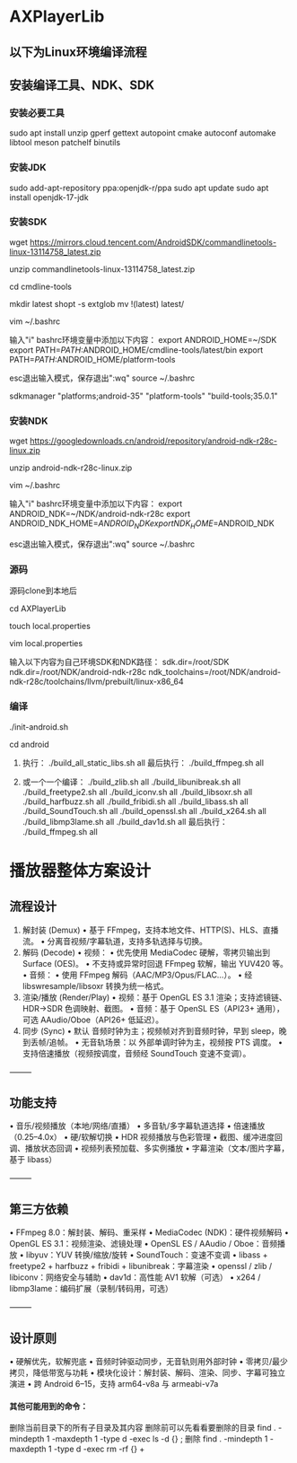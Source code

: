 # AXPlayerLib

## 以下为Linux环境编译流程
## 安装编译工具、NDK、SDK
### 安装必要工具

sudo apt install unzip gperf gettext autopoint cmake autoconf automake libtool meson patchelf binutils

### 安装JDK
sudo add-apt-repository ppa:openjdk-r/ppa
sudo apt update
sudo apt install openjdk-17-jdk

### 安装SDK
wget https://mirrors.cloud.tencent.com/AndroidSDK/commandlinetools-linux-13114758_latest.zip

unzip commandlinetools-linux-13114758_latest.zip

cd cmdline-tools

mkdir latest
shopt -s extglob
mv !(latest) latest/

vim ~/.bashrc

输入"i"
bashrc环境变量中添加以下内容：
export ANDROID_HOME=~/SDK
export PATH=$PATH:$ANDROID_HOME/cmdline-tools/latest/bin
export PATH=$PATH:$ANDROID_HOME/platform-tools

esc退出输入模式，保存退出":wq"
source ~/.bashrc

sdkmanager "platforms;android-35" "platform-tools" "build-tools;35.0.1"


### 安装NDK
wget https://googledownloads.cn/android/repository/android-ndk-r28c-linux.zip

unzip android-ndk-r28c-linux.zip

vim ~/.bashrc

输入"i"
bashrc环境变量中添加以下内容：
export ANDROID_NDK=~/NDK/android-ndk-r28c
export ANDROID_NDK_HOME=$ANDROID_NDK
export NDK_HOME=$ANDROID_NDK

esc退出输入模式，保存退出":wq"
source ~/.bashrc

### 源码

源码clone到本地后

cd AXPlayerLib

touch local.properties

vim local.properties

输入以下内容为自己环境SDK和NDK路径：
sdk.dir=/root/SDK
ndk.dir=/root/NDK/android-ndk-r28c
ndk_toolchains=/root/NDK/android-ndk-r28c/toolchains/llvm/prebuilt/linux-x86_64


### 编译
./init-android.sh

cd android

1. 执行：
./build_all_static_libs.sh all
最后执行：
./build_ffmpeg.sh all

2. 或一个一个编译：
./build_zlib.sh all
./build_libunibreak.sh all
./build_freetype2.sh all
./build_iconv.sh all
./build_libsoxr.sh all
./build_harfbuzz.sh all
./build_fribidi.sh all
./build_libass.sh all
./build_SoundTouch.sh all
./build_openssl.sh all
./build_x264.sh all
./build_libmp3lame.sh all
./build_dav1d.sh all
最后执行：
./build_ffmpeg.sh all



# 播放器整体方案设计

## 流程设计
1.	解封装 (Demux)
•	基于 FFmpeg，支持本地文件、HTTP(S)、HLS、直播流。
•	分离音视频/字幕轨道，支持多轨选择与切换。
2.	解码 (Decode)
•	视频：
•	优先使用 MediaCodec 硬解，零拷贝输出到 Surface (OES)。
•	不支持或异常时回退 FFmpeg 软解，输出 YUV420 等。
•	音频：
•	使用 FFmpeg 解码（AAC/MP3/Opus/FLAC…）。
•	经 libswresample/libsoxr 转换为统一格式。
3.	渲染/播放 (Render/Play)
•	视频：基于 OpenGL ES 3.1 渲染；支持滤镜链、HDR→SDR 色调映射、截图。
•	音频：基于 OpenSL ES（API23+ 通用），可选 AAudio/Oboe（API26+ 低延迟）。
4.	同步 (Sync)
•	默认 音频时钟为主；视频帧对齐到音频时钟，早到 sleep，晚到丢帧/追帧。
•	无音轨场景：以 外部单调时钟为主，视频按 PTS 调度。
•	支持倍速播放（视频按调度，音频经 SoundTouch 变速不变调）。

⸻

## 功能支持
•	音乐/视频播放（本地/网络/直播）
•	多音轨/多字幕轨道选择
•	倍速播放（0.25–4.0x）
•	硬/软解切换
•	HDR 视频播放与色彩管理
•	截图、缓冲进度回调、播放状态回调
•	视频列表预加载、多实例播放
•	字幕渲染（文本/图片字幕，基于 libass）

⸻

## 第三方依赖
•	FFmpeg 8.0：解封装、解码、重采样
•	MediaCodec (NDK)：硬件视频解码
•	OpenGL ES 3.1：视频渲染、滤镜处理
•	OpenSL ES / AAudio / Oboe：音频播放
•	libyuv：YUV 转换/缩放/旋转
•	SoundTouch：变速不变调
•	libass + freetype2 + harfbuzz + fribidi + libunibreak：字幕渲染
•	openssl / zlib / libiconv：网络安全与辅助
•	dav1d：高性能 AV1 软解（可选）
•	x264 / libmp3lame：编码扩展（录制/转码用，可选）

⸻

## 设计原则
•	硬解优先，软解兜底
•	音频时钟驱动同步，无音轨则用外部时钟
•	零拷贝/最少拷贝，降低带宽与功耗
•	模块化设计：解封装、解码、渲染、同步、字幕可独立演进
•	跨 Android 6–15，支持 arm64-v8a 与 armeabi-v7a


#### 其他可能用到的命令：
删除当前目录下的所有子目录及其内容
删除前可以先看看要删除的目录
find . -mindepth 1 -maxdepth 1 -type d -exec ls -d {} \;
删除
find . -mindepth 1 -maxdepth 1 -type d -exec rm -rf {} +
 











